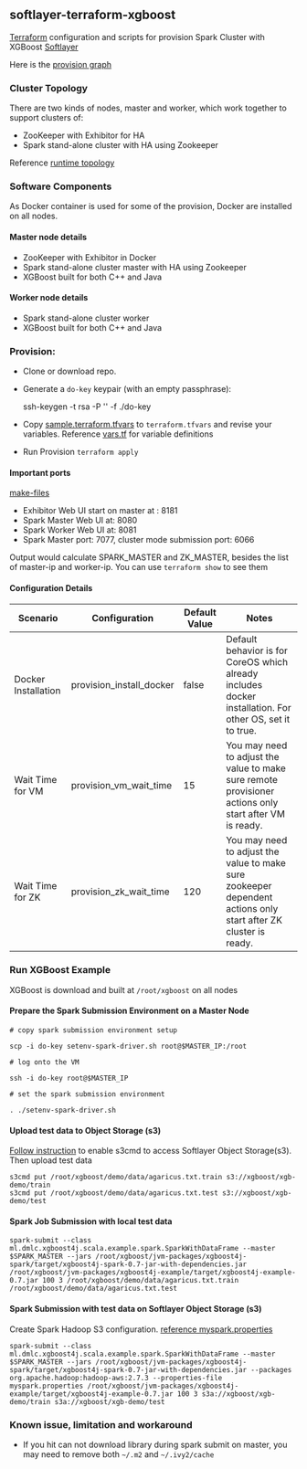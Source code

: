 ## softlayer-terraform-xgboost

[Terraform](https://www.terraform.io/) configuration and scripts for provision Spark Cluster with XGBoost [Softlayer](https://softlayer.com/)

Here is the [provision graph](graph.png)

### Cluster Topology

There are two kinds of nodes, master and worker, which work together to support clusters of:

* ZooKeeper with Exhibitor for HA
* Spark stand-alone cluster with HA using Zookeeper

Reference [runtime topology](images/xgboost.jpg)

### Software Components

As Docker container is used for some of the provision, Docker are installed on all nodes.

#### Master node details

* ZooKeeper with Exhibitor in Docker
* Spark stand-alone cluster master with HA using Zookeeper
* XGBoost built for both C++ and Java

#### Worker node details

* Spark stand-alone cluster worker
* XGBoost built for both C++ and Java


### Provision:

* Clone or download repo.

* Generate a `do-key` keypair (with an empty passphrase):

	ssh-keygen -t rsa -P '' -f ./do-key

* Copy [sample.terraform.tfvars](./sample.terraform.tfvars) to `terraform.tfvars` and revise your variables. Reference [vars.tf](./vars.tf) for variable definitions

* Run Provision `terraform apply`


#### Important ports

[make-files](make-files.sh)

* Exhibitor Web UI start on master at : 8181
* Spark Master Web UI at: 8080
* Spark Worker Web UI at: 8081
* Spark Master port: 7077, cluster mode submission port: 6066

Output would calculate SPARK_MASTER and ZK_MASTER, besides the list of master-ip and worker-ip. You can use `terraform show` to see them
	
#### Configuration Details

| Scenario | Configuration | Default Value | Notes|
|----------|---------------|-------|------|
|Docker Installation | provision_install_docker |false| Default behavior is for CoreOS which already includes docker installation. For other OS, set it to true.|
|Wait Time for VM    | provision_vm_wait_time   |15   | You may need to adjust the value to make sure remote provisioner actions only start after VM is ready.|
|Wait Time for ZK    | provision_zk_wait_time   |120  | You may need to adjust the value to make sure zookeeper dependent actions only start after ZK cluster is ready.|


### Run XGBoost Example

XGBoost is download and built at `/root/xgboost` on all nodes


#### Prepare the Spark Submission Environment on a Master Node

	# copy spark submission environment setup
	
	scp -i do-key setenv-spark-driver.sh root@$MASTER_IP:/root
	
	# log onto the VM
	
	ssh -i do-key root@$MASTER_IP
	
	# set the spark submission environment
	
	. ./setenv-spark-driver.sh

#### Upload test data to Object Storage (s3)

[Follow instruction](https://knowledgelayer.softlayer.com/procedure/connecting-cos-s3-using-s3cmd) to enable s3cmd to access Softlayer Object Storage(s3). Then upload test data

	s3cmd put /root/xgboost/demo/data/agaricus.txt.train s3://xgboost/xgb-demo/train
	s3cmd put /root/xgboost/demo/data/agaricus.txt.test s3://xgboost/xgb-demo/test
	

#### Spark Job Submission with local test data

	spark-submit --class  ml.dmlc.xgboost4j.scala.example.spark.SparkWithDataFrame --master $SPARK_MASTER --jars /root/xgboost/jvm-packages/xgboost4j-spark/target/xgboost4j-spark-0.7-jar-with-dependencies.jar /root/xgboost/jvm-packages/xgboost4j-example/target/xgboost4j-example-0.7.jar 100 3 /root/xgboost/demo/data/agaricus.txt.train /root/xgboost/demo/data/agaricus.txt.test
	

#### Spark Submission with test data on Softlayer Object Storage (s3) 

Create Spark Hadoop S3 configuration. [reference myspark.properties](myspark.properties)

	spark-submit --class  ml.dmlc.xgboost4j.scala.example.spark.SparkWithDataFrame --master $SPARK_MASTER --jars /root/xgboost/jvm-packages/xgboost4j-spark/target/xgboost4j-spark-0.7-jar-with-dependencies.jar --packages org.apache.hadoop:hadoop-aws:2.7.3 --properties-file myspark.properties /root/xgboost/jvm-packages/xgboost4j-example/target/xgboost4j-example-0.7.jar 100 3 s3a://xgboost/xgb-demo/train s3a://xgboost/xgb-demo/test


### Known issue, limitation and workaround

* If you hit can not download library during spark submit on master, you may need to remove both `~/.m2` and `~/.ivy2/cache` 

